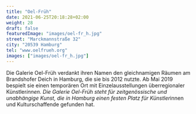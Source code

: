 ```yaml
---
title: "Oel-Früh"
date: 2021-06-25T20:18:28+02:00
weight: 28
draft: false
featuredImage: "images/oel-fr_h.jpg"
street: "Marckmannstraße 32"
city: "20539 Hamburg"
tel: "www.oelfrueh.org"
images: ["images/oel-fr_h.jpg"]
---
```


Die Galerie Oel-Früh verdankt ihren Namen den gleichnamigen Räumen
am Brandshofer Deich in Hamburg, die sie bis 2012 nutzte. Ab Mai 2019
bespielt sie einen temporären Ort mit Einzelausstellungen überregionaler
Künstler*innen. Die Galerie Oel-Früh steht für zeitgenössische und unabhängige
Kunst, die in Hamburg einen festen Platz für Künstler*innen und
Kulturschaffende gefunden hat.
